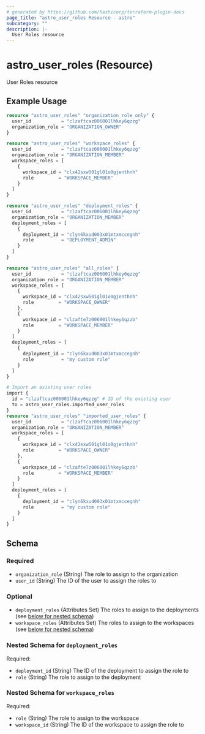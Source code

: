 ```yaml
---
# generated by https://github.com/hashicorp/terraform-plugin-docs
page_title: "astro_user_roles Resource - astro"
subcategory: ""
description: |-
  User Roles resource
---
```


# astro_user_roles (Resource)

User Roles resource

## Example Usage

```terraform
resource "astro_user_roles" "organization_role_only" {
  user_id           = "clzaftcaz006001lhkey6qzzg"
  organization_role = "ORGANIZATION_OWNER"
}

resource "astro_user_roles" "workspace_roles" {
  user_id           = "clzaftcaz006001lhkey6qzzg"
  organization_role = "ORGANIZATION_MEMBER"
  workspace_roles = [
    {
      workspace_id = "clx42sxw501gl01o0gjenthnh"
      role         = "WORKSPACE_MEMBER"
    }
  ]
}

resource "astro_user_roles" "deployment_roles" {
  user_id           = "clzaftcaz006001lhkey6qzzg"
  organization_role = "ORGANIZATION_MEMBER"
  deployment_roles = [
    {
      deployment_id = "clyn6kxud003x01mtxmccegnh"
      role          = "DEPLOYMENT_ADMIN"
    }
  ]
}

resource "astro_user_roles" "all_roles" {
  user_id           = "clzaftcaz006001lhkey6qzzg"
  organization_role = "ORGANIZATION_MEMBER"
  workspace_roles = [
    {
      workspace_id = "clx42sxw501gl01o0gjenthnh"
      role         = "WORKSPACE_OWNER"
    },
    {
      workspace_id = "clzafte7z006001lhkey6qzzb"
      role         = "WORKSPACE_MEMBER"
    }
  ]
  deployment_roles = [
    {
      deployment_id = "clyn6kxud003x01mtxmccegnh"
      role          = "my custom role"
    }
  ]
}

# Import an existing user roles
import {
  id = "clzaftcaz006001lhkey6qzzg" # ID of the existing user
  to = astro_user_roles.imported_user_roles
}
resource "astro_user_roles" "imported_user_roles" {
  user_id           = "clzaftcaz006001lhkey6qzzg"
  organization_role = "ORGANIZATION_MEMBER"
  workspace_roles = [
    {
      workspace_id = "clx42sxw501gl01o0gjenthnh"
      role         = "WORKSPACE_OWNER"
    },
    {
      workspace_id = "clzafte7z006001lhkey6qzzb"
      role         = "WORKSPACE_MEMBER"
    }
  ]
  deployment_roles = [
    {
      deployment_id = "clyn6kxud003x01mtxmccegnh"
      role          = "my custom role"
    }
  ]
}
```

<!-- schema generated by tfplugindocs -->
## Schema

### Required

- `organization_role` (String) The role to assign to the organization
- `user_id` (String) The ID of the user to assign the roles to

### Optional

- `deployment_roles` (Attributes Set) The roles to assign to the deployments (see [below for nested schema](#nestedatt--deployment_roles))
- `workspace_roles` (Attributes Set) The roles to assign to the workspaces (see [below for nested schema](#nestedatt--workspace_roles))

<a id="nestedatt--deployment_roles"></a>
### Nested Schema for `deployment_roles`

Required:

- `deployment_id` (String) The ID of the deployment to assign the role to
- `role` (String) The role to assign to the deployment


<a id="nestedatt--workspace_roles"></a>
### Nested Schema for `workspace_roles`

Required:

- `role` (String) The role to assign to the workspace
- `workspace_id` (String) The ID of the workspace to assign the role to
